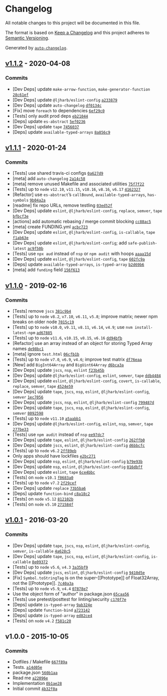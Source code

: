 # Changelog

All notable changes to this project will be documented in this file.

The format is based on [Keep a Changelog](https://keepachangelog.com/en/1.0.0/)
and this project adheres to [Semantic Versioning](https://semver.org/spec/v2.0.0.html).

Generated by [`auto-changelog`](https://github.com/CookPete/auto-changelog).

## [v1.1.2](https://github.com/inspect-js/which-typed-array/compare/v1.1.1...v1.1.2) - 2020-04-08

### Commits

- [Dev Deps] update `make-arrow-function`, `make-generator-function` [`28c61ef`](https://github.com/inspect-js/which-typed-array/commit/28c61eff4903ff6509f65c2f500858b9cb4636f1)
- [Dev Deps] update `@ljharb/eslint-config` [`a233879`](https://github.com/inspect-js/which-typed-array/commit/a2338798d3a4a3169cda54e322b2f2eb0e976ad0)
- [Dev Deps] update `auto-changelog` [`df0134c`](https://github.com/inspect-js/which-typed-array/commit/df0134c0e20ec6d94993988ad670e1b3cf350bea)
- [Fix] move `foreach` to dependencies [`6ef29c0`](https://github.com/inspect-js/which-typed-array/commit/6ef29c0dbb91a7ec21df7ce8736f99f41efea39e)
- [Tests] only audit prod deps [`eb21044`](https://github.com/inspect-js/which-typed-array/commit/eb210446bd7a433657204d2314ef56fe264c21ad)
- [Deps] update `es-abstract` [`5ef0236`](https://github.com/inspect-js/which-typed-array/commit/5ef02368d9876a1074123aa7725d6759b4f3e358)
- [Dev Deps] update `tape` [`7456037`](https://github.com/inspect-js/which-typed-array/commit/745603728c6c3da8bdddee321e8a9196f4827aa3)
- [Deps] update `available-typed-arrays` [`8a856c9`](https://github.com/inspect-js/which-typed-array/commit/8a856c9aa707c1e6f7a52e834485356b31395ea6)

## [v1.1.1](https://github.com/inspect-js/which-typed-array/compare/v1.1.0...v1.1.1) - 2020-01-24

### Commits

- [Tests] use shared travis-ci configs [`0a627d9`](https://github.com/inspect-js/which-typed-array/commit/0a627d9694d0eabdaee63b19e605584166995a79)
- [meta] add `auto-changelog` [`2a14c58`](https://github.com/inspect-js/which-typed-array/commit/2a14c58b79f72e32ef2078efb40d31a4bf8c197a)
- [meta] remove unused Makefile and associated utilities [`75f7f22`](https://github.com/inspect-js/which-typed-array/commit/75f7f222199f42618c290de363c542b11f5a5632)
- [Tests] up to `node` `v12.10`, `v11.15`, `v10.16`, `v8.16`, `v6.17` [`4162327`](https://github.com/inspect-js/which-typed-array/commit/416232725e7d127cbd886af0f8988dae612a342f)
- [Refactor] use `es-abstract`’s `callBound`, `available-typed-arrays`, `has-symbols` [`9b04a2a`](https://github.com/inspect-js/which-typed-array/commit/9b04a2a14c758600cffcf59485b7b3c85839c266)
- [readme] fix repo URLs, remove testling [`03ed52f`](https://github.com/inspect-js/which-typed-array/commit/03ed52f3ae4fcd35614bcda7e947b14e62009c71)
- [Dev Deps] update `eslint`, `@ljharb/eslint-config`, `replace`, `semver`, `tape` [`bfbcf3e`](https://github.com/inspect-js/which-typed-array/commit/bfbcf3ec9c449bd0089ed805c01a32ba4e7e5938)
- [actions] add automatic rebasing / merge commit blocking [`cc88ac5`](https://github.com/inspect-js/which-typed-array/commit/cc88ac56bcfb71cb26c656ebde4c560a22fadd85)
- [meta] create FUNDING.yml [`acbc723`](https://github.com/inspect-js/which-typed-array/commit/acbc7230929b1256c83df28be4a456eed3e147e9)
- [Dev Deps] update `eslint`, `@ljharb/eslint-config`, `is-callable`, `tape` [`f1ab63e`](https://github.com/inspect-js/which-typed-array/commit/f1ab63e9366027eae2e29398c035181dac164132)
- [Dev Deps] update `eslint`, `@ljharb/eslint-config`; add `safe-publish-latest` [`ac9f50b`](https://github.com/inspect-js/which-typed-array/commit/ac9f50b59558933292dff993df2e68eaa44b07e2)
- [Tests] use `npx aud` instead of `nsp` or `npm audit` with hoops [`aaaa15d`](https://github.com/inspect-js/which-typed-array/commit/aaaa15dfb5bd8228c0cfb8f2aba267efb405b0a1)
- [Dev Deps] update `eslint`, `@ljharb/eslint-config`, `tape` [`602fc9a`](https://github.com/inspect-js/which-typed-array/commit/602fc9a0a7d708236f90c76f592e6a980ecde940)
- [Deps] update `available-typed-arrays`, `is-typed-array` [`b2d69b6`](https://github.com/inspect-js/which-typed-array/commit/b2d69b639bf14344d09f8512dbc060cd4f533161)
- [meta] add `funding` field [`156f613`](https://github.com/inspect-js/which-typed-array/commit/156f613d0ce547c4b15e1ae279198b66e3cef55e)

## [v1.1.0](https://github.com/inspect-js/which-typed-array/compare/v1.0.1...v1.1.0) - 2019-02-16

### Commits

- [Tests] remove `jscs` [`381c9b4`](https://github.com/inspect-js/which-typed-array/commit/381c9b4bd858da1adedf23d8555af3a3ed901a83)
- [Tests] up to `node` `v8.2`, `v7.10`, `v6.11`, `v5.8`; improve matrix; newer npm breaks on older node [`7015c19`](https://github.com/inspect-js/which-typed-array/commit/7015c196ba86540b04d18d9b1d2c368909492023)
- [Tests] up to `node` `v10.0`, `v9.11`, `v8.11`, `v6.14`, `v4.9`; use `nvm install-latest-npm` [`ad67885`](https://github.com/inspect-js/which-typed-array/commit/ad678853e245986720d7650be1c974a9ff3ac814)
- [Tests] up to `node` `v11.6`, `v10.15`, `v8.15`, `v6.16` [`dd94bfb`](https://github.com/inspect-js/which-typed-array/commit/dd94bfb6309a92d1537352f2d1100f9e913ebc01)
- [Refactor] use an array instead of an object for storing Typed Array names [`de98bc1`](https://github.com/inspect-js/which-typed-array/commit/de98bc1d44af92909a34212e276deb5d79ac428a)
- [meta] ignore `test.html` [`06cfb1b`](https://github.com/inspect-js/which-typed-array/commit/06cfb1bc0ca7881d1bd1621fa946a16366cd6afc)
- [Tests] up to `node` `v7.0`, `v6.9`, `v4.6`; improve test matrix [`df76eaa`](https://github.com/inspect-js/which-typed-array/commit/df76eaa39b94b28147e81a89bb587e8aa3e3dba3)
- [New] add `BigInt64Array` and `BigUint64Array` [`d6bca3a`](https://github.com/inspect-js/which-typed-array/commit/d6bca3a68ccfe33f6659a24b770068e89dab1592)
- [Dev Deps] update `jscs`, `nsp`, `eslint` [`f23b45b`](https://github.com/inspect-js/which-typed-array/commit/f23b45b2796bd1f63ddddf28b4b80b9709478cb3)
- [Dev Deps] update `@ljharb/eslint-config`, `eslint`, `semver`, `tape` [`ddb4484`](https://github.com/inspect-js/which-typed-array/commit/ddb4484adc3b45c4396632611556055f3b2f5990)
- [Dev Deps] update `eslint`, `@ljharb/eslint-config`, `covert`, `is-callable`, `replace`, `semver`, `tape` [`4524e59`](https://github.com/inspect-js/which-typed-array/commit/4524e593e9387c185d5632696c62c1600c0b380f)
- [Dev Deps] update `tape`, `jscs`, `nsp`, `eslint`, `@ljharb/eslint-config`, `semver` [`1ec7056`](https://github.com/inspect-js/which-typed-array/commit/1ec70568565c479a6168b03e0a5aec6ec9ac5a21)
- [Dev Deps] update `jscs`, `nsp`, `eslint`, `@ljharb/eslint-config` [`799487d`](https://github.com/inspect-js/which-typed-array/commit/799487d666b32d1ae0d27cfededf2f5480c5faea)
- [Dev Deps] update `tape`, `jscs`, `nsp`, `eslint`, `@ljharb/eslint-config`, `semver` [`8092598`](https://github.com/inspect-js/which-typed-array/commit/8092598998a1f9f8005b4e3d299eb09c96fa2e21)
- [Tests] up to `node` `v11.10` [`a5aabb1`](https://github.com/inspect-js/which-typed-array/commit/a5aabb1910e8408f857a791253487824c7c758d3)
- [Dev Deps] update `@ljharb/eslint-config`, `eslint`, `nsp`, `semver`, `tape` [`277be33`](https://github.com/inspect-js/which-typed-array/commit/277be331d9f05ff95644d6bcd896547ca620cd8e)
- [Tests] use `npm audit` instead of `nsp` [`ee97dc7`](https://github.com/inspect-js/which-typed-array/commit/ee97dc7c5d384d68f60ce6cb5a85d9509e75f72b)
- [Dev Deps] update `tape`, `eslint`, `@ljharb/eslint-config` [`262ffb0`](https://github.com/inspect-js/which-typed-array/commit/262ffb025facb0795b33fbd5131183bdbc0a40f6)
- [Dev Deps] update `jscs`, `eslint`, `@ljharb/eslint-config` [`d6bbcfc`](https://github.com/inspect-js/which-typed-array/commit/d6bbcfc3eea427f0156fbdcf9ae11dbf3745a755)
- [Tests] up to `node` `v6.2` [`2ff89eb`](https://github.com/inspect-js/which-typed-array/commit/2ff89eb91754146c0bc1ae689f37458d84f6e690)
- Only apps should have lockfiles [`e2bc271`](https://github.com/inspect-js/which-typed-array/commit/e2bc271e1e9a6481a2836f892177825a808c331c)
- [Dev Deps] update `nsp`, `eslint`, `@ljharb/eslint-config` [`b79e93b`](https://github.com/inspect-js/which-typed-array/commit/b79e93bf15c871ce0ff24fa3ad61001707eea463)
- [Dev Deps] update `nsp`, `eslint`, `@ljharb/eslint-config` [`016dbff`](https://github.com/inspect-js/which-typed-array/commit/016dbff8c49c32cda7ec80d86006c8a7c43bc40c)
- [Dev Deps] update `eslint`, `tape` [`6ce4bbc`](https://github.com/inspect-js/which-typed-array/commit/6ce4bbc5f6caf632cbcf9ababbfe36e1bf4093d7)
- [Tests] on `node` `v10.1` [`f0683a0`](https://github.com/inspect-js/which-typed-array/commit/f0683a0c17e039e926ecaad4c4c341cd8e5878f1)
- [Tests] up to `node` `v7.2` [`2f29cef`](https://github.com/inspect-js/which-typed-array/commit/2f29cef42d30f87259cd6687c25a79ae4651d0c9)
- [Dev Deps] update `replace` [`73b5ba6`](https://github.com/inspect-js/which-typed-array/commit/73b5ba6e87638d13553985977cab9d1bad33e242)
- [Deps] update `function-bind` [`c8a18c2`](https://github.com/inspect-js/which-typed-array/commit/c8a18c2982e6b126ecc1d4655ec2e53b05535b20)
- [Tests] on `node` `v5.12` [`812102b`](https://github.com/inspect-js/which-typed-array/commit/812102bf223422da8f7a89e5a1308214dd158571)
- [Tests] on `node` `v5.10` [`271584f`](https://github.com/inspect-js/which-typed-array/commit/271584f3a8b10ef68a7d419ac0062b444e63d07c)

## [v1.0.1](https://github.com/inspect-js/which-typed-array/compare/v1.0.0...v1.0.1) - 2016-03-20

### Commits

- [Dev Deps] update `tape`, `jscs`, `nsp`, `eslint`, `@ljharb/eslint-config`, `semver`, `is-callable` [`4a628c5`](https://github.com/inspect-js/which-typed-array/commit/4a628c520d8e080a9fa7e8218947d3b2ceedca72)
- [Dev Deps] update `tape`, `jscs`, `nsp`, `eslint`, `@ljharb/eslint-config`, `is-callable` [`8e09372`](https://github.com/inspect-js/which-typed-array/commit/8e09372ded877a191cbf777060483227d5071e84)
- [Tests] up to `node` `v5.6`, `v4.3` [`3a35bf9`](https://github.com/inspect-js/which-typed-array/commit/3a35bf9fb9c7f8e6ac1b579ed2754087351ad1a5)
- [Dev Deps] update `jscs`, `eslint`, `@ljharb/eslint-config` [`9410d5e`](https://github.com/inspect-js/which-typed-array/commit/9410d5e35db4b834827b31ea1723bbeebbcde5ba)
- [Fix] `Symbol.toStringTag` is on the super-[[Prototype]] of Float32Array, not the [[Prototype]]. [`7c40a3a`](https://github.com/inspect-js/which-typed-array/commit/7c40a3a05046bbbd188340fb19471ad913e4af05)
- [Tests] up to `node` `v5.9`, `v4.4` [`07878e7`](https://github.com/inspect-js/which-typed-array/commit/07878e7cd23d586ddb9e85a03f675e0a574db246)
- Use the object form of "author" in package.json [`65caa56`](https://github.com/inspect-js/which-typed-array/commit/65caa560d1c0c15c1080b25a9df55c7373c73f08)
- [Tests] use pretest/posttest for linting/security [`c170f7e`](https://github.com/inspect-js/which-typed-array/commit/c170f7ebcf07475d6420f2d2d2d08b1646280cd4)
- [Deps] update `is-typed-array` [`9ab324e`](https://github.com/inspect-js/which-typed-array/commit/9ab324e746a7552b2d9363777fc5c9f5c2e31ce7)
- [Deps] update `function-bind` [`a723142`](https://github.com/inspect-js/which-typed-array/commit/a723142c70a5b6a4f8f5feecc9705619590f4eeb)
- [Deps] update `is-typed-array` [`ed82ce4`](https://github.com/inspect-js/which-typed-array/commit/ed82ce4e8ecc657fc6e839d23ef6347497bc93be)
- [Tests] on `node` `v4.2` [`f581c20`](https://github.com/inspect-js/which-typed-array/commit/f581c2031990668894a8e5a08eaf01a2548e822c)

## v1.0.0 - 2015-10-05

### Commits

- Dotfiles / Makefile [`667f89a`](https://github.com/inspect-js/which-typed-array/commit/667f89a9046502594e2559dbf5568e062af3b770)
- Tests. [`a14d05e`](https://github.com/inspect-js/which-typed-array/commit/a14d05ef443d2ac678cb0567befc0abf8cf21709)
- package.json [`560b1aa`](https://github.com/inspect-js/which-typed-array/commit/560b1aa4f8bbc5d41d9cee96c93faf08c25be0e5)
- Read me [`a22096e`](https://github.com/inspect-js/which-typed-array/commit/a22096e05773f93b34e672d3f743ec6f1963bc24)
- Implementation [`0b1ae28`](https://github.com/inspect-js/which-typed-array/commit/0b1ae2848372f6256cf075d687e3722878e67aca)
- Initial commit [`4b32f0a`](https://github.com/inspect-js/which-typed-array/commit/4b32f0a9d32165d6ab91797d6971ea83cf4ce9da)
